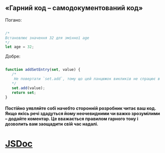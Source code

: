 ## «Гарний код – самодокументований код»

Погано:
```js

/*
Встановлює значення 32 для змінної age
*/
let age = 32;

```

Добре:
```js

function addSetEntry(set, value) {
   /*
    Не повертати `set.add`, тому що цей ланцюжок викликів не спрацює в IE 11.
   */
   set.add(value);
   return set;
}

```

#### Постійно уявляйте собі начебто сторонній розробник читає ваш код. Якщо якісь речі здадуться йому неочевидними чи важко зрозумілими – додайте коментар. Це вважається правилом гарного тону і дозволить вам заощадити свій час надалі.

# [JSDoc](https://jsdoc.app/)
